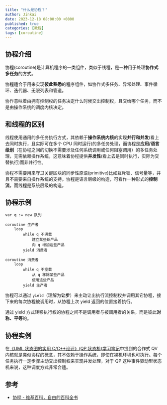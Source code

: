 ```yaml
---
title: "什么是协程？"
author: Jinkai
date: 2023-12-18 08:00:00 +0800
published: true
categories: [教程]
tags: [coroutine]
---
```


## 协程介绍

协程(coroutine)是计算机程序的一类组件，类似于线程，是一种用于处理**协作式多任务**的方式。

协程适合于用来实现**彼此熟悉**的程序组件，如协作式多任务、异常处理、事件循环、迭代器、无限列表和管道。

协作意味着由拥有控制权的任务决定什么时候交出控制权，且交给哪个任务，而不是由操作系统的调度内核决定。

## 和线程的区别

线程使用通用的多任务执行方式，其依赖于**操作系统内核**的实现**并行和并发**(看上去同时执行，且实际可在多个 CPU 同时运行)的多任务处理，而协程是**应用/语言级别**（在协程之间的切换不需要涉及任何系统调用或任何阻塞调用）的多任务处理，无需依赖操作系统，这意味着协程提供**并发性**(看上去是同时执行，实际为交替执行)而非并行性。

协程不需要用来守卫关键区块的同步性原语(primitive)比如互斥锁、信号量等，并且不需要来自操作系统的支持。协程是语言层级的构造，可看作一种形式的**控制流**，而线程是系统层级的构造。

## 协程示例

```console
var q := new 队列

coroutine 生产者
    loop
        while q 不满载
            建立某些新产品
            向 q 增加这些产品
        yield 消费者

coroutine 消费者
    loop
        while q 不空载
            从 q 移除某些产品
            使用这些产品
        yield 生产者
```

协程可以通过 `yield`（理解为**让步**）来主动让出执行流控制权并调用其它协程，接下来的每次协程被调用时，从协程上次 yield 返回的位置接着执行。

通过 yield 方式转移执行权的协程之间不是调用者与被调用者的关系，而是彼此**对称、平等**的。

## 协程实例

在[《UML 状态图的实用 C/C++设计》(QP 状态机)学习笔记](/posts/quantum-platform-1/#原生合作式-vanilla-内核)中提到的合作式 QV 内核就是类似协程的概念，其不依赖于操作系统，即使在裸机环境也可执行。每个任务执行一定步骤主动交出控制权来实现并发处理，对于 QP 这种事件驱动型状态机来说，这种调度方式非常合适。

## 参考

- [协程 - 维基百科，自由的百科全书](https://zh.wikipedia.org/wiki/%E5%8D%8F%E7%A8%8B)

